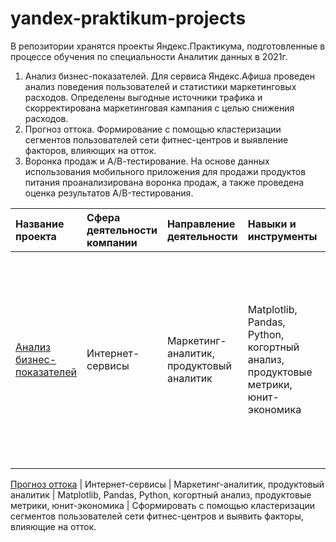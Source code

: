 # yandex-praktikum-projects
В репозитории хранятся проекты Яндекс.Практикума, подготовленные в процессе обучения по специальности Аналитик данных в 2021г.
1. Анализ бизнес-показателей. 
Для сервиса Яндекс.Афиша проведен анализ поведения пользователей и статистики маркетинговых расходов. Определены выгодные источники трафика и скорректирована маркетинговая кампания с целью снижения расходов. 
2. Прогноз оттока.
Формирование с помощью кластеризации сегментов пользователей сети фитнес-центров и выявление факторов, влияющих на отток. 
3. Воронка продаж и А/В-тестирование.
На основе данных использования мобильного приложения для продажи продуктов питания проанализирована воронка продаж, а также проведена оценка результатов A/B-тестирования.





| Название проекта | Сфера деятельности компании | Направление деятельности | Навыки и инструменты | Задачи проекта |
| :----------------| :-------------------------- |:------------------------ |:-------------------- |:-------------- |
| [Анализ бизнес-показателей](https://github.com/MarinaShubukina/yandex-praktikum-projects/tree/main/business-analysis) | Интернет-сервисы | Маркетинг-аналитик, продуктовый аналитик | Matplotlib, Pandas, Python, когортный анализ, продуктовые метрики, юнит-экономика | Для сервиса Яндекс.Афиша провести анализ поведения пользователей и статистики маркетинговых расходов. Определить выгодные источники трафика и скорректировать маркетинговую кампанию с целью снижения расходов. 

 [Прогноз оттока](https://github.com/MarinaShubukina/yandex-praktikum-projects/churn-forecasting) | Интернет-сервисы | Маркетинг-аналитик, продуктовый аналитик | Matplotlib, Pandas, Python, когортный анализ, продуктовые метрики, юнит-экономика | Сформировать с помощью кластеризации сегментов пользователей сети фитнес-центров и выявить факторы, влияющие на отток.  

